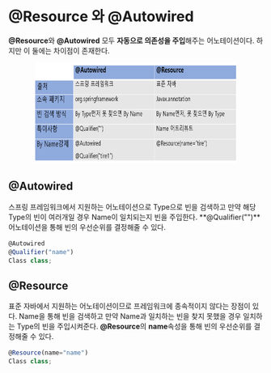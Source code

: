 # @Resource 와 @Autowired

**@Resource**와 **@Autowired** 모두 **자동으로 의존성을 주입**해주는 어노테이션이다. 하지만 이 둘에는 차이점이 존재한다.

<p align="center"><img src="./img/1.png" width="400" height="200"></p>

## @Autowired

스프링 프레임워크에서 지원하는 어노테이션으로 Type으로 빈을 검색하고 만약 해당 Type의 빈이 여러개일 경우 Name이 일치되는지 빈을 주입한다. **@Qualifier("")**어노테이션을 통해 빈의 우선순위를 결정해줄 수 있다.

```jsx
@Autowired
@Qualifier("name")
Class class;
```

## @Resource

표준 자바에서 지원하는 어노테이션이므로 프레임워크에 종속적이지 않다는 장점이 있다. Name을 통해 빈을 검색하고 만약 Name과 일치하는 빈을 찾지 못했을 경우 일치하는 Type의 빈을 주입시켜준다. **@Resource**의 **name**속성을 통해 빈의 우선순위를 결정해줄 수 있다.

```jsx
@Resource(name="name")
Class class;
```